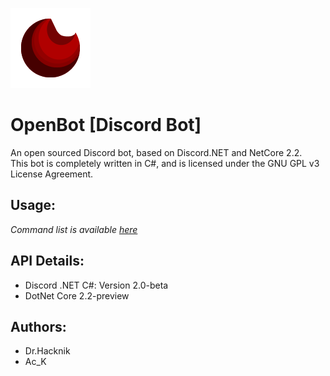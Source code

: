 ![Logo](Logo_128.png)
# OpenBot [Discord Bot]
An open sourced Discord bot, based on Discord.NET and NetCore 2.2. 
<br>This bot is completely written in C#, and is licensed under the GNU GPL v3 License Agreement. 

## Usage: 
*Command list is available [here](https://dochacknik.keybase.pub/index/openbot/commands)*

## API Details: 
* Discord .NET C#: Version 2.0-beta
* DotNet Core 2.2-preview 

## Authors: 
* Dr.Hacknik
* Ac_K

